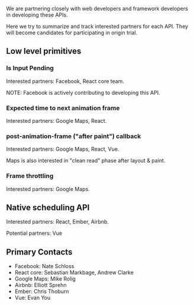 
We are partnering closely with web developers and framework developers in developing these APIs.

Here we try to summarize and track interested partners for each API. They will become candidates for participating in origin trial.

## Low level primitives
### Is Input Pending
Interested partners: Facebook, React core team.

NOTE: Facebook is actively contributing to developing this API.

### Expected time to next animation frame
Interested partners: Google Maps, React.

### post-animation-frame ("after paint") callback
Interested partners: Google Maps, React, Vue.

Maps is also interested in "clean read" phase after layout & paint.

### Frame throttling
Interested partners: Google Maps.


## Native scheduling API
Interested partners: React, Ember, Airbnb.

Potential partners: Vue


## Primary Contacts

* Facebook: Nate Schloss
* React core: Sebastian Markbage, Andrew Clarke
* Google Maps: Mike Rolig
* Airbnb: Elliott Sprehn
* Ember: Chris Thoburn
* Vue: Evan You
